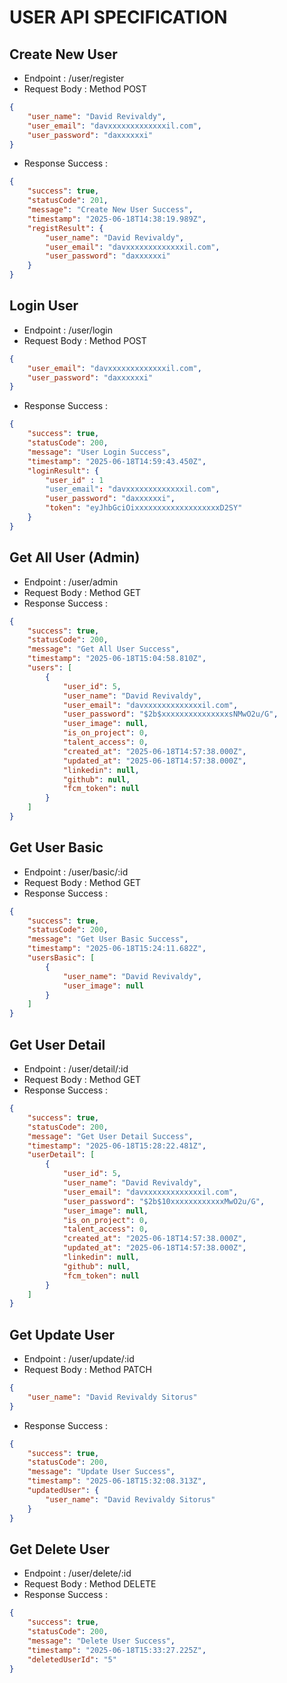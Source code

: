 # USER API SPECIFICATION

## Create New User
- Endpoint : /user/register
- Request Body : Method POST
```json
{
    "user_name": "David Revivaldy",
    "user_email": "davxxxxxxxxxxxxxil.com",
    "user_password": "daxxxxxxi"
}
``` 
- Response Success :
```json
{
    "success": true,
    "statusCode": 201,
    "message": "Create New User Success",
    "timestamp": "2025-06-18T14:38:19.989Z",
    "registResult": {
        "user_name": "David Revivaldy",
        "user_email": "davxxxxxxxxxxxxxil.com",
        "user_password": "daxxxxxxi"
    }
}
```

## Login User
- Endpoint : /user/login
- Request Body : Method POST
```json
{
    "user_email": "davxxxxxxxxxxxxxil.com",
    "user_password": "daxxxxxxi"
}
``` 
- Response Success :
```json
{
    "success": true,
    "statusCode": 200,
    "message": "User Login Success",
    "timestamp": "2025-06-18T14:59:43.450Z",
    "loginResult": {
        "user_id" : 1
        "user_email": "davxxxxxxxxxxxxxil.com",
        "user_password": "daxxxxxxi",
        "token": "eyJhbGciOixxxxxxxxxxxxxxxxxxxD2SY"
    }
}
```

## Get All User (Admin)
- Endpoint : /user/admin
- Request Body : Method GET
- Response Success :
```json
{
    "success": true,
    "statusCode": 200,
    "message": "Get All User Success",
    "timestamp": "2025-06-18T15:04:58.810Z",
    "users": [
        {
            "user_id": 5,
            "user_name": "David Revivaldy",
            "user_email": "davxxxxxxxxxxxxxil.com",
            "user_password": "$2b$xxxxxxxxxxxxxxxsNMwO2u/G",
            "user_image": null,
            "is_on_project": 0,
            "talent_access": 0,
            "created_at": "2025-06-18T14:57:38.000Z",
            "updated_at": "2025-06-18T14:57:38.000Z",
            "linkedin": null,
            "github": null,
            "fcm_token": null
        }
    ]
}
```

## Get User Basic
- Endpoint : /user/basic/:id
- Request Body : Method GET
- Response Success :
```json
{
    "success": true,
    "statusCode": 200,
    "message": "Get User Basic Success",
    "timestamp": "2025-06-18T15:24:11.682Z",
    "usersBasic": [
        {
            "user_name": "David Revivaldy",
            "user_image": null
        }
    ]
}
```

## Get User Detail
- Endpoint : /user/detail/:id
- Request Body : Method GET
- Response Success :
```json
{
    "success": true,
    "statusCode": 200,
    "message": "Get User Detail Success",
    "timestamp": "2025-06-18T15:28:22.481Z",
    "userDetail": [
        {
            "user_id": 5,
            "user_name": "David Revivaldy",
            "user_email": "davxxxxxxxxxxxxxil.com",
            "user_password": "$2b$10xxxxxxxxxxxxMwO2u/G",
            "user_image": null,
            "is_on_project": 0,
            "talent_access": 0,
            "created_at": "2025-06-18T14:57:38.000Z",
            "updated_at": "2025-06-18T14:57:38.000Z",
            "linkedin": null,
            "github": null,
            "fcm_token": null
        }
    ]
}
```

## Get Update User
- Endpoint : /user/update/:id
- Request Body : Method PATCH
```json
{
    "user_name": "David Revivaldy Sitorus"
}
```
- Response Success :
```json
{
    "success": true,
    "statusCode": 200,
    "message": "Update User Success",
    "timestamp": "2025-06-18T15:32:08.313Z",
    "updatedUser": {
        "user_name": "David Revivaldy Sitorus"
    }
}
```

## Get Delete User
- Endpoint : /user/delete/:id
- Request Body : Method DELETE
- Response Success :
```json
{
    "success": true,
    "statusCode": 200,
    "message": "Delete User Success",
    "timestamp": "2025-06-18T15:33:27.225Z",
    "deletedUserId": "5"
}
```